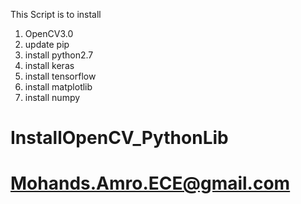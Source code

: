 This Script is to install 
1. OpenCV3.0
2. update pip
3. install python2.7
4. install keras
5. install tensorflow
6. install matplotlib
7. install numpy

# InstallOpenCV_PythonLib #
# Mohands.Amro.ECE@gmail.com #
